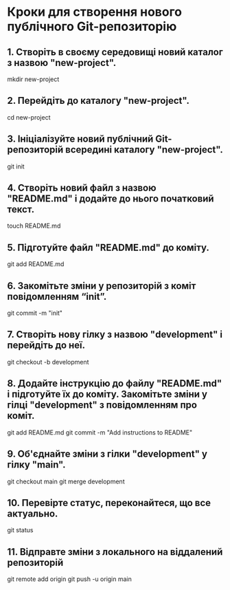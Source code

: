 # Кроки для створення нового публічного Git-репозиторію

## 1. Створіть в своєму середовищі новий каталог з назвою "new-project".
mkdir new-project
## 2. Перейдіть до каталогу "new-project".
cd new-project
## 3. Ініціалізуйте новий публічний Git-репозиторій всередині каталогу "new-project".
git init
## 4. Створіть новий файл з назвою "README.md" і додайте до нього початковий текст.
touch README.md
## 5. Підготуйте файл "README.md" до коміту.
git add README.md
## 6. Закомітьте зміни у репозиторій з коміт повідомленням “init”.
git commit -m "init"
## 7. Створіть нову гілку з назвою "development" і перейдіть до неї.
git checkout -b development
## 8. Додайте інструкцію до файлу "README.md" і підготуйте їх до коміту. Закомітьте зміни у гілці "development" з повідомленням про коміт.
git add README.md
git commit -m "Add instructions to README"
## 9. Об'єднайте зміни з гілки "development" у гілку "main".
git checkout main
git merge development
## 10. Перевірте статус, переконайтеся, що все актуально.
git status
## 11. Відправте зміни з локального на віддалений репозиторій
git remote add origin <GitHub repo URL>
git push -u origin main

